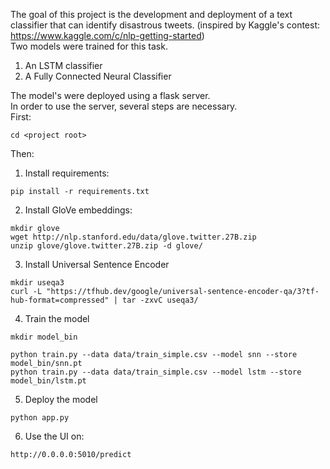 The goal of this project is the development and deployment of a text classifier that can identify disastrous tweets. (inspired by Kaggle's contest: https://www.kaggle.com/c/nlp-getting-started) \
Two models were trained for this task.

1. An LSTM classifier
2. A Fully Connected Neural Classifier

The model's were deployed using a flask server.\
In order to use the server, several steps are necessary.\
First:
```
cd <project root>
```
Then:
1. Install requirements:
```
pip install -r requirements.txt
```
2. Install GloVe embeddings:
```
mkdir glove
wget http://nlp.stanford.edu/data/glove.twitter.27B.zip
unzip glove/glove.twitter.27B.zip -d glove/
```
3. Install Universal Sentence Encoder
```
mkdir useqa3
curl -L "https://tfhub.dev/google/universal-sentence-encoder-qa/3?tf-hub-format=compressed" | tar -zxvC useqa3/
```
4. Train the model
```
mkdir model_bin

python train.py --data data/train_simple.csv --model snn --store model_bin/snn.pt
python train.py --data data/train_simple.csv --model lstm --store model_bin/lstm.pt
```
5. Deploy the model
```
python app.py
```
6. Use the UI on:
```
http://0.0.0.0:5010/predict
```
